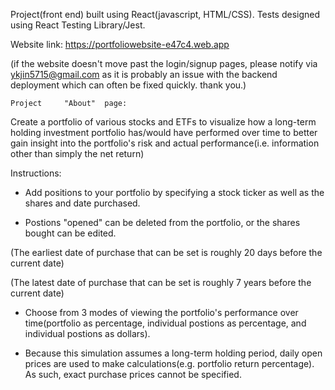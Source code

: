 Project(front end) built using React(javascript, HTML/CSS). Tests designed using React Testing Library/Jest.

Website link: https://portfoliowebsite-e47c4.web.app


(if the website doesn't move past the login/signup pages, please notify via ykjin5715@gmail.com as it is probably an issue with the backend deployment which can often be fixed quickly. thank you.)




    Project     "About"  page:


Create a portfolio of various stocks and ETFs to visualize how a long-term holding investment portfolio has/would have performed over time to better gain insight into the portfolio's risk and actual performance(i.e. information other than simply the net return)


Instructions:

- Add positions to your portfolio by specifying a stock ticker as well as the shares and date purchased.

- Postions "opened" can be deleted from the portfolio, or the shares bought can be edited.

(The earliest date of purchase that can be set is roughly 20 days before the current date)

(The latest date of purchase that can be set is roughly 7 years before the current date)

- Choose from 3 modes of viewing the portfolio's performance over time(portfolio as percentage, individual postions as percentage, and individual postions as dollars).


- Because this simulation assumes a long-term holding period, daily open prices are used to make calculations(e.g. portfolio return percentage). As such, exact purchase prices cannot be specified.
